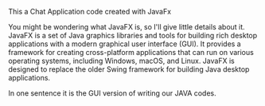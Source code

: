 This a Chat Application code created with JavaFx

You might be wondering what JavaFX is, so I'll give little details about it.
JavaFX is a set of Java graphics libraries and tools for building rich desktop applications with a modern graphical user interface (GUI). It provides a framework for creating cross-platform applications that can run on various operating systems, including Windows, macOS, and Linux. JavaFX is designed to replace the older Swing framework for building Java desktop applications.

In one sentence it is the GUI version of writing our JAVA codes.
